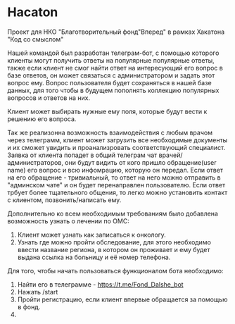 # Hacaton
 Проект для НКО "Благотворительный фонд"Вперед" в рамках Хакатона "Код со смыслом"
 
 Нашей командой был разработан телеграм-бот, с помощью которого клиенты могут получить ответы на популярные популярные ответы, также если клиент не смог найти
 ответ на интересующий его вопрос в базе ответов, он может связаться с администратором и задать этот вопрос ему. Вопрос пользователя будет сохраняться в нашей базе данных,
 для того чтобы в будущем пополнять коллекцию популярных вопросов и ответов на них.
 
 Клиент может выбирать нужные ему поля, которые будут вести к решению его вопроса.
    
 Так же реализонна возможность взаимодействия с любым врачом через телеграмм, клиент может загрузить все необходимые документы и их сможет увидить и проанализровать 
 соответствующий специалист. Заявка от клиента попадет в общий телеграм чат врачей/администраторов, они будут видить от кого пришло обращение(user name) его вопрос и всю 
 инфомрацию, которую он передал. Если ответ на его обращение - тривиальный, то ответ на него можно отправить в "админском чате" и он будет перенаправлен пользователю. Если 
 ответ трбует более тщательного общения, то легко можно установить контакт с клиентом, позвонить/написать ему.
 

 Дополнительно ко всем необходимым требованиям было добавлена возможность узнать о лечении по ОМС:
   1) Клиент может узнать как записаться к онкологу.
   2) Узнать где можно пройти обследование, для этого необходимо ввести название региона, в котором он проживает и ему будет выдана ссылка на больницу и её номер телефона.

    
 
 Для того, чтобы начать пользоваться функционалом бота необходимо:
 1) Найти его в телеграмме - https://t.me/Fond_Dalshe_bot
 2) Нажать /start
 3) Пройти регистрацию, если клиент впервые обращается за помощью в фонд.
 4) 



 
